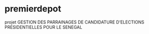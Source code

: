 # premierdepot
projet GESTION DES PARRAINAGES DE CANDIDATURE D’ELECTIONS PRESIDENTIELLES POUR LE SENEGAL
